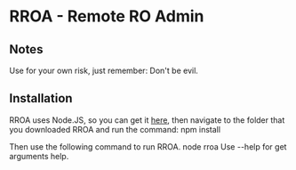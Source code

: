 RROA - Remote RO Admin
======================

Notes
-----
Use for your own risk, just remember: Don't be evil.

Installation
------------

RROA uses Node.JS, so you can get it [here](http://nodejs.org/), then navigate to the folder that you downloaded RROA and run the command:
    npm install

Then use the following command to run RROA.
    node rroa
Use --help for get arguments help.
	